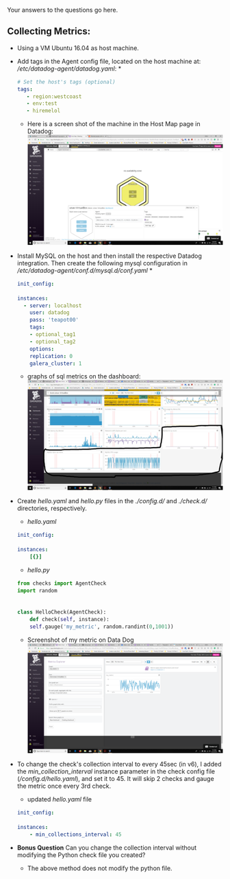 Your answers to the questions go here.
## Collecting Metrics:
* Using a VM Ubuntu 16.04 as host machine.

* Add tags in the Agent config file, located on the host machine at: */etc/datadog-agent/datadog.yaml*:
	*
	```yaml
	# Set the host's tags (optional)
	tags:
	   - region:westcoast
	   - env:test
	   - hiremelol
	```

	* Here is a screen shot of the machine in the Host Map page in Datadog:
	![alt text](./screenshots/hostmap.png)

* Install MySQL on the host and then install the respective Datadog integration. Then create the following mysql configuration in */etc/datadog-agent/conf.d/mysql.d/conf.yaml*
	* 
	```yaml
	init_config:

	instances:
	  - server: localhost
	    user: datadog
	    pass: 'teapot00'
	    tags:
		- optional_tag1
		- optional_tag2
	    options:
		replication: 0
		galera_cluster: 1
	```
	
	* graphs of sql metrics on the dashboard: 
	![alt text](./screenshots/sql_graphs.jpg)

* Create *hello.yaml* and *hello.py* files in the *./config.d/* and *./check.d/* directories, respectively.
	* *hello.yaml*
	``` yaml
	init_config:

	instances:
	    [{}]
	```
	* *hello.py*
	```python
	from checks import AgentCheck
	import random


	class HelloCheck(AgentCheck):
	    def check(self, instance):
		self.gauge('my_metric', random.randint(0,1001))
	```
	
	* Screenshot of my metric on Data Dog
	![alt text](./screenshots/my_metric.png)

* To change the check's collection interval to every 45sec (in v6), I added the *min_collection_interval* instance parameter in the check config file (*/config.d/hello.yaml*), and set it to 45. It will skip 2 checks and gauge the metric once every 3rd check.
	* updated *hello.yaml* file
	``` yaml
	init_config:

	instances:
	    - min_collections_interval: 45
	```

* **Bonus Question** Can you change the collection interval without modifying the Python check file you created?
	* The above method does not modify the python file.
